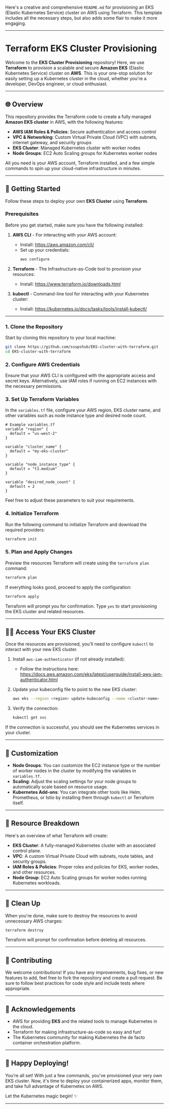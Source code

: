 Here's a creative and comprehensive `README.md` for provisioning an EKS (Elastic Kubernetes Service) cluster on AWS using Terraform. This template includes all the necessary steps, but also adds some flair to make it more engaging.

---

# Terraform EKS Cluster Provisioning

Welcome to the **EKS Cluster Provisioning** repository! Here, we use **Terraform** to provision a scalable and secure **Amazon EKS** (Elastic Kubernetes Service) cluster on **AWS**. This is your one-stop solution for easily setting up a Kubernetes cluster in the cloud, whether you're a developer, DevOps engineer, or cloud enthusiast.

---

## 🌐 Overview

This repository provides the Terraform code to create a fully managed **Amazon EKS cluster** in AWS, with the following features:

- **AWS IAM Roles & Policies**: Secure authentication and access control
- **VPC & Networking**: Custom Virtual Private Cloud (VPC) with subnets, internet gateway, and security groups
- **EKS Cluster**: Managed Kubernetes cluster with worker nodes
- **Node Groups**: EC2 Auto Scaling groups for Kubernetes worker nodes

All you need is your AWS account, Terraform installed, and a few simple commands to spin up your cloud-native infrastructure in minutes.

---

## 🚀 Getting Started

Follow these steps to deploy your own **EKS Cluster** using **Terraform**.

### Prerequisites

Before you get started, make sure you have the following installed:

1. **AWS CLI** - For interacting with your AWS account:
   - Install: https://aws.amazon.com/cli/
   - Set up your credentials:  
     ```bash
     aws configure
     ```

2. **Terraform** - The Infrastructure-as-Code tool to provision your resources:
   - Install: https://www.terraform.io/downloads.html

3. **kubectl** - Command-line tool for interacting with your Kubernetes cluster:
   - Install: https://kubernetes.io/docs/tasks/tools/install-kubectl/

---

### 1. Clone the Repository

Start by cloning this repository to your local machine:

```bash
git clone https://github.com/ssupshub/EKS-cluster-with-terraform.git
cd EKS-cluster-with-terraform
```

### 2. Configure AWS Credentials

Ensure that your AWS CLI is configured with the appropriate access and secret keys. Alternatively, use IAM roles if running on EC2 instances with the necessary permissions.

### 3. Set Up Terraform Variables

In the `variables.tf` file, configure your AWS region, EKS cluster name, and other variables such as node instance type and desired node count.

```hcl
# Example variables.tf
variable "region" {
  default = "us-west-2"
}

variable "cluster_name" {
  default = "my-eks-cluster"
}

variable "node_instance_type" {
  default = "t3.medium"
}

variable "desired_node_count" {
  default = 2
}
```

Feel free to adjust these parameters to suit your requirements.

### 4. Initialize Terraform

Run the following command to initialize Terraform and download the required providers:

```bash
terraform init
```

### 5. Plan and Apply Changes

Preview the resources Terraform will create using the `terraform plan` command:

```bash
terraform plan
```

If everything looks good, proceed to apply the configuration:

```bash
terraform apply
```

Terraform will prompt you for confirmation. Type `yes` to start provisioning the EKS cluster and related resources.

---

## 🧑‍💻 Access Your EKS Cluster

Once the resources are provisioned, you'll need to configure `kubectl` to interact with your new EKS cluster.

1. Install `aws-iam-authenticator` (if not already installed):
   - Follow the instructions here: https://docs.aws.amazon.com/eks/latest/userguide/install-aws-iam-authenticator.html

2. Update your kubeconfig file to point to the new EKS cluster:

   ```bash
   aws eks --region <region> update-kubeconfig --name <cluster-name>
   ```

3. Verify the connection:

   ```bash
   kubectl get svc
   ```

If the connection is successful, you should see the Kubernetes services in your cluster.

---

## 🔨 Customization

- **Node Groups**: You can customize the EC2 instance type or the number of worker nodes in the cluster by modifying the variables in `variables.tf`.
- **Scaling**: Adjust the scaling settings for your node groups to automatically scale based on resource usage.
- **Kubernetes Add-ons**: You can integrate other tools like Helm, Prometheus, or Istio by installing them through `kubectl` or Terraform itself.

---

## 📄 Resource Breakdown

Here's an overview of what Terraform will create:

- **EKS Cluster**: A fully-managed Kubernetes cluster with an associated control plane.
- **VPC**: A custom Virtual Private Cloud with subnets, route tables, and security groups.
- **IAM Roles & Policies**: Proper roles and policies for EKS, worker nodes, and other resources.
- **Node Group**: EC2 Auto Scaling groups for worker nodes running Kubernetes workloads.

---

## 🔑 Clean Up

When you're done, make sure to destroy the resources to avoid unnecessary AWS charges:

```bash
terraform destroy
```

Terraform will prompt for confirmation before deleting all resources.



---

## 🙌 Contributing

We welcome contributions! If you have any improvements, bug fixes, or new features to add, feel free to fork the repository and create a pull request. Be sure to follow best practices for code style and include tests where appropriate.

---

## 🌟 Acknowledgements

- AWS for providing **EKS** and the related tools to manage Kubernetes in the cloud.
- Terraform for making infrastructure-as-code so easy and fun!
- The Kubernetes community for making Kubernetes the de facto container orchestration platform.

---

## 🚀 Happy Deploying!

You’re all set! With just a few commands, you’ve provisioned your very own EKS cluster. Now, it's time to deploy your containerized apps, monitor them, and take full advantage of Kubernetes on AWS.

Let the Kubernetes magic begin! ✨

---

